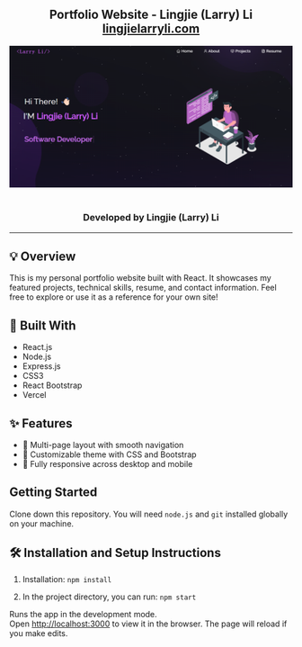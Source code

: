 <h2 align="center">
  Portfolio Website - Lingjie (Larry) Li<br/>
  <a href="https://lingjielarryli.com" target="_blank">lingjielarryli.com</a>
</h2>

<div align="center">
  <img alt="Demo" src="./Images/readme-img.jpg" />
</div>

<br/>

<h3 align="center">
  Developed by <strong>Lingjie (Larry) Li</strong>
</h3>

---

## 💡 Overview

This is my personal portfolio website built with React. It showcases my featured projects, technical skills, resume, and contact information. Feel free to explore or use it as a reference for your own site!

## 🚀 Built With

- React.js  
- Node.js  
- Express.js  
- CSS3  
- React Bootstrap  
- Vercel  

## ✨ Features

- 📄 Multi-page layout with smooth navigation  
- 🎨 Customizable theme with CSS and Bootstrap  
- 📱 Fully responsive across desktop and mobile  

## Getting Started

Clone down this repository. You will need `node.js` and `git` installed globally on your machine.

## 🛠 Installation and Setup Instructions

1. Installation: `npm install`

2. In the project directory, you can run: `npm start`

Runs the app in the development mode.\
Open [http://localhost:3000](http://localhost:3000) to view it in the browser.
The page will reload if you make edits.
